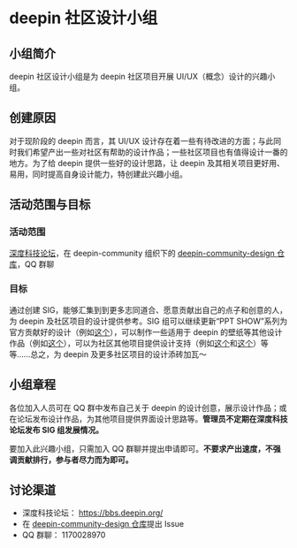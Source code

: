 # deepin 社区设计小组

## 小组简介

deepin 社区设计小组是为 deepin 社区项目开展 UI/UX（概念）设计的兴趣小组。

## 创建原因

对于现阶段的 deepin 而言，其 UI/UX 设计存在着一些有待改进的方面；与此同时我们希望产出一些对社区有帮助的设计作品；一些社区项目也有值得设计一番的地方。为了给 deepin 提供一些好的设计思路，让 deepin 及其相关项目更好用、易用，同时提高自身设计能力，特创建此兴趣小组。

## 活动范围与目标

### 活动范围

[深度科技论坛](https://bbs.deepin.org/)，在 deepin-community 组织下的 [deepin-community-design 仓库](https://github.com/deepin-community/sig-deepin-community-design)，QQ 群聊

### 目标

通过创建 SIG，能够汇集到到更多志同道合、愿意贡献出自己的点子和创意的人，为 deepin 及社区项目的设计提供参考。SIG 组可以继续更新“PPT SHOW”系列为官方贡献好的设计（例如[这个](https://bbs.deepin.org/post/240602)），可以制作一些适用于 deepin 的壁纸等其他设计作品（例如[这个](https://bbs.deepin.org/post/241690)），可以为社区其他项目提供设计支持（例如[这个](https://bbs.deepin.org/zh/post/240570?offset=0&postId=1356758)和[这个](https://bbs.deepin.org/zh/post/234197?offset=0&postId=1316863)）等等……总之，为 deepin 及更多社区项目的设计添砖加瓦～

## 小组章程

各位加入人员可在 QQ 群中发布自己关于 deepin 的设计创意，展示设计作品；或在论坛发布设计作品，为其他项目提供界面设计思路等。**管理员不定期在深度科技论坛发布 SIG 组发展情况。**

要加入此兴趣小组，只需加入 QQ 群聊并提出申请即可。**不要求产出速度，不强调贡献排行，参与者尽力而为即可。**

## 讨论渠道

- 深度科技论坛： https://bbs.deepin.org/
- 在 [deepin-community-design 仓库](https://github.com/deepin-community/sig-deepin-community-design)提出 Issue
- QQ 群聊： 1170028970
